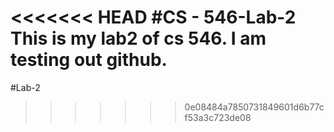 <<<<<<< HEAD
#CS - 546-Lab-2
This is my lab2 of cs 546. I am testing out github.
=======
#Lab-2
>>>>>>> 0e08484a7850731849601d6b77cf53a3c723de08
